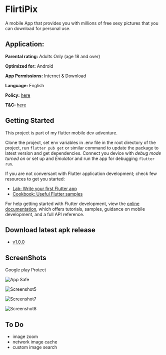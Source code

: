 # FlirtiPix

A mobile App that provides you with millions of free sexy pictures that you can download for personal use.


## Application:

**Parental rating:**  Adults Only (age 18 and over)

**Optimized for:**  Android

**App Permissions:** Internet & Download

**Language:**  English

**Policy:** [here](https://www.mediafire.com/file/dbuf380qtecgfoq/Flirtipix_Policy.txt/file)

**T&C:** [here](https://www.mediafire.com/file/1jq10tpkiyispa4/Flirtipix_T%2526C.txt/file)


## Getting Started

This project is part of my flutter mobile dev adventure.

Clone the project, set env variables in .env file in the root directory of the project, run `flutter pub get` or similar command to update the package to latest version and get dependencies. Connect you device with *debug mode turned on*  or set up and *Emulator* and run the app for debugging `flutter run`.

If you are not conversant with Flutter application development; check few resources to get you started:

- [Lab: Write your first Flutter app](https://docs.flutter.dev/get-started/codelab)
- [Cookbook: Useful Flutter samples](https://docs.flutter.dev/cookbook)

For help getting started with Flutter development, view the
[online documentation](https://docs.flutter.dev/), which offers tutorials,
samples, guidance on mobile development, and a full API reference.

## Download latest apk release

- [v1.0.0](https://www.mediafire.com/file/6z3s2vzuy97w4sr/flirtipix-release-1.0.0.apk/file)

## ScreenShots

Google play Protect

![App Safe](https://www.mediafire.com/view/genmt7oaallr5cc/screenshot2.png/file)


![Screenshot5](https://www.mediafire.com/view/ivoibexh15izbrx/screenshot5.png/file)

![Screenshot7](https://www.mediafire.com/view/lo1upxc2o5ljmgl/screenshot7.png/file)


![Screenshot8](https://www.mediafire.com/view/iyotmp4pbz763f9/screenshot8.png/file)


## To Do

- image zoom
- network image cache
- custom image search 
